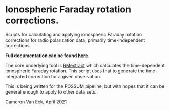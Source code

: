 # Ionospheric Faraday rotation corrections.

Scripts for calculating and applying ionospheric Faraday rotation corrections for radio polarization data, primarily time-independent corrections.

**Full documentation can be found [here](https://frion.readthedocs.io/en/latest/).**

The core underlying tool is [RMextract](https://github.com/lofar-astron/RMextract/) which calculates the time-dependent ionospheric Faraday rotation. This script uses that to generate the time-integrated correction for a given observation.

This is being written for the POSSUM pipeline, but with hopes that it can be general enough to apply to other data sets.


Cameron Van Eck, April 2021
